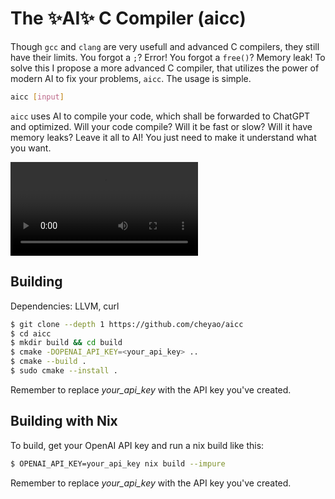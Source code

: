 # The ✨AI✨ C Compiler (aicc)

Though `gcc` and `clang` are very usefull and advanced C compilers, they still have their limits. You forgot a `;`? Error! You forgot a `free()`? Memory leak! To solve this I propose a more advanced C compiler, that utilizes the power of modern AI to fix your problems, `aicc`. The usage is simple.
```bash
aicc [input]
```
`aicc` uses AI to compile your code, which shall be forwarded to ChatGPT and optimized. Will your code compile? Will it be fast or slow? Will it have memory leaks? Leave it all to AI! You just need to make it understand what you want.

![Demo video](https://cloud-pch5l26jf-hack-club-bot.vercel.app/02024-11-21_19-57-23.mp4)

## Building

Dependencies: LLVM, curl

```sh
$ git clone --depth 1 https://github.com/cheyao/aicc
$ cd aicc
$ mkdir build && cd build
$ cmake -DOPENAI_API_KEY=<your_api_key> ..
$ cmake --build .
$ sudo cmake --install .
```

Remember to replace *your_api_key* with the API key you've created.

## Building with Nix

To build, get your OpenAI API key and run a nix build like this:
```sh
$ OPENAI_API_KEY=your_api_key nix build --impure
```
Remember to replace *your_api_key* with the API key you've created.
